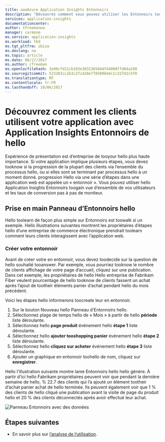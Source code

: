 ```yaml
---
title: aaaAzure Application Insights Entonnoirs
description: "Découvrez comment vous pouvez utiliser les Entonnoirs toodiscover comment les clients interagissent avec votre application."
services: application-insights
documentationcenter: 
author: CFreemanwa
manager: carmonm
ms.service: application-insights
ms.workload: tbd
ms.tgt_pltfrm: ibiza
ms.devlang: na
ms.topic: article
ms.date: 06/17/2017
ms.author: cfreeman
ms.openlocfilehash: 3a90cfd11cb193e303136504df44008ffd04a290
ms.sourcegitcommit: 523283cc1b3c37c428e77850964dc1c33742c5f0
ms.translationtype: MT
ms.contentlocale: fr-FR
ms.lasthandoff: 10/06/2017
---
```

# <a name="discover-how-customers-are-using-your-application-with-hello-application-insights-funnels"></a>Découvrez comment les clients utilisent votre application avec Application Insights Entonnoirs de hello

Expérience de présentation est d’entreprise de tooyour hello plus haute importance. Si votre application implique plusieurs étapes, vous devez tooknow si la progression de la plupart des clients via l’ensemble du processus hello, ou si elles sont se terminant par processus hello à un moment donné. progression Hello via une série d’étapes dans une application web est appelée un « entonnoir ». Vous pouvez utiliser hello Application Insights Entonnoirs toogain vue d’ensemble de vos utilisateurs et les taux de conversion pas à pas de moniteur. 

## <a name="get-started-with-hello-funnels-blade"></a>Prise en main Panneau d’Entonnoirs hello
Hello toolearn de façon plus simple sur Entonnoirs est toowalk si un exemple. Hello illustrations suivantes montrent les propriétaires d’étapes hello d’une entreprise de commerce électronique prendrait toolearn comment leurs clients interagissent avec l’application web.  

### <a name="create-your-funnel"></a>Créer votre entonnoir
Avant de créer votre en entonnoir, vous devez toodecide sur la question de hello souhaité tooanswer. Par exemple, vous pourriez tooknow le nombre de clients affichage de votre page d’accueil, cliquez sur une publication. Dans cet exemple, les propriétaires de hello Hello entreprise de Fabrikam Fiber veulent pourcentage de hello tooknow de clients fassent un achat après l’ajout de tootheir éléments panier d’achat pendant hello du mois précédent.

Voici les étapes hello informerons toocreate leur en entonnoir.

1. Sur le bouton Nouveau hello Panneau d’Entonnoirs hello.
1. Sélectionnez plage de temps hello de « Mois » à partir de hello **période** liste déroulante. 
1. Sélectionnez hello **page produit** événement hello **étape 1** liste déroulante. 
1. Sélectionnez hello **ajouter tooshopping panier** événement hello **étape 2** liste déroulante.
1. Sélectionnez hello **cliquez sur acheter** événement hello **étape 3** liste déroulante.
1. Ajouter un graphique en entonnoir toohello de nom, cliquez sur **enregistrer**.

Hello l’illustration suivante montre lame Entonnoirs hello hello génère. À partir d’ici hello Fabrikam propriétaires peuvent voir que pendant la dernière semaine de hello, % 22.7 des clients qui l’a ajouté un élément tootheir d’achat panier achat de hello terminée. Ils peuvent également voir que 1 % des clients de hello cliqué une publication avant la visite de page du produit hello et 20 % des clients déconnectés après avoir effectué leur achat.


![Panneau Entonnoirs avec des données](./media/app-insights-understand-usage-patterns/funnel1.png)

## <a name="next-steps"></a>Étapes suivantes
- En savoir plus sur [l’analyse de l’utilisation](app-insights-usage-overview.md). 
